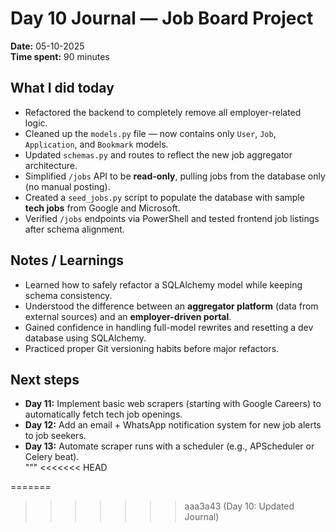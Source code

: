 # Day 10 Journal — Job Board Project

**Date:** 05-10-2025  
**Time spent:** 90 minutes

## What I did today

- Refactored the backend to completely remove all employer-related logic.
- Cleaned up the `models.py` file — now contains only `User`, `Job`, `Application`, and `Bookmark` models.
- Updated `schemas.py` and routes to reflect the new job aggregator architecture.
- Simplified `/jobs` API to be **read-only**, pulling jobs from the database only (no manual posting).
- Created a `seed_jobs.py` script to populate the database with sample **tech jobs** from Google and Microsoft.
- Verified `/jobs` endpoints via PowerShell and tested frontend job listings after schema alignment.

## Notes / Learnings

- Learned how to safely refactor a SQLAlchemy model while keeping schema consistency.
- Understood the difference between an **aggregator platform** (data from external sources) and an **employer-driven portal**.
- Gained confidence in handling full-model rewrites and resetting a dev database using SQLAlchemy.
- Practiced proper Git versioning habits before major refactors.

## Next steps

- **Day 11:** Implement basic web scrapers (starting with Google Careers) to automatically fetch tech job openings.
- **Day 12:** Add an email + WhatsApp notification system for new job alerts to job seekers.
- **Day 13:** Automate scraper runs with a scheduler (e.g., APScheduler or Celery beat).  
   """
  <<<<<<< HEAD

=======

> > > > > > > aaa3a43 (Day 10: Updated Journal)
